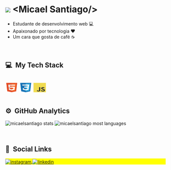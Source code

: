 <h1 align="left"><img src="https://raw.githubusercontent.com/kaueMarques/kaueMarques/master/hi.gif" width="30px"> &lt;Micael Santiago/&gt;</h1>

- Estudante de desenvolvimento web 💻
- Apaixonado por tecnologia ❤️
- Um cara que gosta de café ☕

<br>

## 💻 &nbsp;My Tech Stack
<div style="display: inline_block"><br>
  <img align="center" alt="HTML" height="30" width="40" src="https://raw.githubusercontent.com/devicons/devicon/master/icons/html5/html5-original.svg">
  <img align="center" alt="CSS" height="30" width="40" src="https://raw.githubusercontent.com/devicons/devicon/master/icons/css3/css3-original.svg">
  <img align="center" alt="JavaScript" height="30" width="40" src="https://raw.githubusercontent.com/devicons/devicon/master/icons/javascript/javascript-original.svg">
</div>

<br>

## ⚙️ &nbsp;GitHub Analytics
<p align="left">
<img width="530em" src="https://github-readme-stats.vercel.app/api?username=micaelsantiago&show_icons=true&theme=dark" alt="micaelsantiago stats"/>
<img width="530em" src="https://github-readme-stats.vercel.app/api/top-langs/?username=micaelsantiago&layout=compact&theme=dark" alt="micaelsantiago most languages"/>
</p>

<br>

## 📱 &nbsp;Social Links

<p align="left" style="background:yellow">
<a href="https://www.instagram.com/m.santiago._/" target="_blank">
 <img align="center" src="https://img.shields.io/badge/-Instagram-05122A?style=flat&logo=instagram" alt="instagram"/>
</a>
<a href="https://www.linkedin.com/in/micael-santiago-959830210/" target="_blank">
  <img align="center" src="https://img.shields.io/badge/-LinkedIn-05122A?style=flat&logo=linkedin" alt="linkedin"/>
</a>
</p>

